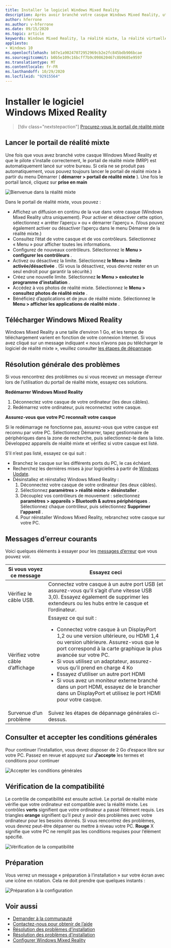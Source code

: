 ```yaml
---
title: Installer le logiciel Windows Mixed Reality
description: Après avoir branché votre casque Windows Mixed Reality, utilisez l’application de portail de réalité mixte pour commencer et télécharger les fonctionnalités Windows Mixed Reality.
author: hferrone
ms.author: v-hferrone
ms.date: 09/15/2020
ms.topic: article
keywords: Windows Mixed Reality, la réalité mixte, la réalité virtuelle, VR, MR, prise en main, configuration, portail de réalité mixte
appliesto:
- Windows 10
ms.openlocfilehash: b07e1a90247072952969cb2e2fc845bdb906bcae
ms.sourcegitcommit: b0b5e109c16bcff7b9c098620467c8b9685e9597
ms.translationtype: MT
ms.contentlocale: fr-FR
ms.lasthandoff: 10/29/2020
ms.locfileid: "92915564"
---
```

# <a name="install-windows-mixed-reality-software"></a>Installer le logiciel Windows Mixed Reality

> [!div class="nextstepaction"]
> [Procurez-vous le portail de réalité mixte](https://www.microsoft.com/p/mixed-reality-portal/9ng1h8b3zc7m?activetab=pivot:overviewtab)

## <a name="launch-mixed-reality-portal"></a>Lancer le portail de réalité mixte

Une fois que vous avez branché votre casque Windows Mixed Reality et que le pilote s’installe correctement, le portail de réalité mixte (MRP) est automatiquement lancé sur votre bureau. Si cela ne se produit pas automatiquement, vous pouvez toujours lancer le portail de réalité mixte à partir du menu Démarrer ( **démarrer > portail de réalité mixte** ). Une fois le portail lancé, cliquez sur **prise en main**

![Bienvenue dans la réalité mixte](images/1050px-mixedrealityportal.png)

Dans le portail de réalité mixte, vous pouvez :

* Affichez un diffusion en continu de la vue dans votre casque (Windows Mixed Reality ultra uniquement). Pour activer et désactiver cette option, sélectionnez « arrêter l’aperçu » ou « démarrer l’aperçu ». (Vous pouvez également activer ou désactiver l’aperçu dans le menu Démarrer de la réalité mixte.)
* Consultez l’état de votre casque et de vos contrôleurs. Sélectionnez « Menu » pour afficher toutes les informations.
* Configurez de nouveaux contrôleurs. Sélectionnez le **Menu > configurer les contrôleurs** .
* Activez ou désactivez la limite. Sélectionnez **le Menu > limite activée/désactivée** . (Si vous la désactivez, vous devrez rester en un seul endroit pour garantir la sécurité.)
* Créez une nouvelle limite. Sélectionnez **le Menu > exécutez le programme d’installation** .
* Accédez à vos photos de réalité mixte. Sélectionnez le **Menu > consultez photos de réalité mixte** .
* Bénéficiez d’applications et de jeux de réalité mixte. Sélectionnez le **Menu > afficher les applications de réalité mixte** .

## <a name="download-windows-mixed-reality"></a>Télécharger Windows Mixed Reality

Windows Mixed Reality a une taille d’environ 1 Go, et les temps de téléchargement varient en fonction de votre connexion Internet. Si vous avez cliqué sur un message indiquant « nous n’avons pas pu télécharger le logiciel de réalité mixte », veuillez consulter [les étapes de dépannage](installation_errors.md#we-couldnt-download-the-mixed-reality-software-or-hang-tight-while-we-do-some-downloading).

## <a name="general-troubleshooting"></a>Résolution générale des problèmes

Si vous rencontrez des problèmes ou si vous recevez un message d’erreur lors de l’utilisation du portail de réalité mixte, essayez ces solutions.

**Redémarrer Windows Mixed Reality**

1. Déconnectez votre casque de votre ordinateur (les deux câbles).
2. Redémarrez votre ordinateur, puis reconnectez votre casque.

**Assurez-vous que votre PC reconnaît votre casque**

Si le redémarrage ne fonctionne pas, assurez-vous que votre casque est reconnu par votre PC. Sélectionnez Démarrer, tapez gestionnaire de périphériques dans la zone de recherche, puis sélectionnez-le dans la liste. Développez appareils de réalité mixte et vérifiez si votre casque est listé. 

S’il n’est pas listé, essayez ce qui suit :
* Branchez le casque sur les différents ports du PC, le cas échéant.
* Recherchez les dernières mises à jour logicielles à partir de [Windows Update](https://support.microsoft.com/help/12373).
* Désinstallez et réinstallez Windows Mixed Reality :
    1. Déconnectez votre casque de votre ordinateur (les deux câbles).
    2. Sélectionnez **paramètres > réalité mixte > désinstaller** .
    3. Découplez vos contrôleurs de mouvement : sélectionnez **paramètres > appareils > Bluetooth & autres périphériques** . Sélectionnez chaque contrôleur, puis sélectionnez **Supprimer l’appareil** .
    4. Pour réinstaller Windows Mixed Reality, rebranchez votre casque sur votre PC.

## <a name="common-error-messages"></a>Messages d’erreur courants

Voici quelques éléments à essayer pour les [messages d’erreur](error-codes.md) que vous pouvez voir.

| Si vous voyez ce message | Essayez ceci |
| --- | --- |
| Vérifiez le câble USB. | Connectez votre casque à un autre port USB (et assurez-vous qu’il s’agit d’une vitesse USB 3,0). Essayez également de supprimer les extendeurs ou les hubs entre le casque et l’ordinateur. |
| Vérifiez votre câble d’affichage | Essayez ce qui suit : <ul><li>Connectez votre casque à un DisplayPort 1,2 ou une version ultérieure, ou HDMI 1,4 ou version ultérieure. Assurez-vous que le port correspond à la carte graphique la plus avancée sur votre PC.</li><li>Si vous utilisez un adaptateur, assurez-vous qu’il prend en charge 4 Ko</li><li>Essayez d’utiliser un autre port HDMI</li><li>Si vous avez un moniteur externe branché dans un port HDMI, essayez de le brancher dans un DisplayPort et utilisez le port HDMI pour votre casque.</li></ul> |
| Survenue d’un problème | Suivez les étapes de dépannage générales ci-dessus. |

## <a name="review-and-accept-terms-and-conditions"></a>Consulter et accepter les conditions générales

Pour continuer l’installation, vous devez disposer de 2 Go d’espace libre sur votre PC. Passez en revue et appuyez sur **J’accepte** les termes et conditions pour continuer

![Accepter les conditions générales](images/1050px-mixedrealityportalpage2.png)

## <a name="compatibility-check"></a>Vérification de la compatibilité

Le contrôle de compatibilité est ensuite activé. Le portail de réalité mixte vérifie que votre ordinateur est compatible avec la réalité mixte. Les contrôles **verts** signifient que votre ordinateur a passé l’élément requis. Les triangles **orange** signifient qu’il peut y avoir des problèmes avec votre ordinateur pour les besoins donnés. Si vous rencontrez des problèmes, vous devrez peut-être dépanner ou mettre à niveau votre PC. **Rouge** X signifie que votre PC ne remplit pas les conditions requises pour l’élément spécifié.

![Vérification de la compatibilité](images/1050px-compatcheck.png)

## <a name="getting-ready"></a>Préparation

Vous verrez un message « préparation à l’installation » sur votre écran avec une icône en rotation. Cela ne doit prendre que quelques instants :

![Préparation à la configuration](images/1050px-gettingsetup.png)

## <a name="see-also"></a>Voir aussi
* [Demander à la communauté](https://answers.microsoft.com)
* [Contactez-nous pour obtenir de l’aide](https://support.microsoft.com/contactus/)
* [Résolution des problèmes d’installation](installation_errors.md)
* [Résolution des problèmes d’installation](set-up-questions.md)
* [Configurer Windows Mixed Reality](set-up-windows-mixed-reality.md)
